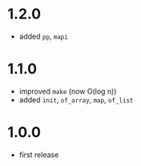 
# 1.2.0
  - added `pp`, `mapi`

# 1.1.0
  - improved `make` (now O(log n))
  - added `init`, `of_array`, `map`, `of_list`

# 1.0.0
  - first release
